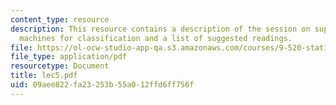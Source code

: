 ```yaml
---
content_type: resource
description: This resource contains a description of the session on support vector
  machines for classification and a list of suggested readings.
file: https://ol-ocw-studio-app-qa.s3.amazonaws.com/courses/9-520-statistical-learning-theory-and-applications-spring-2006/09aee822fa23253b55a012ffd6ff756f_lec5.pdf
file_type: application/pdf
resourcetype: Document
title: lec5.pdf
uid: 09aee822-fa23-253b-55a0-12ffd6ff756f
---
```

